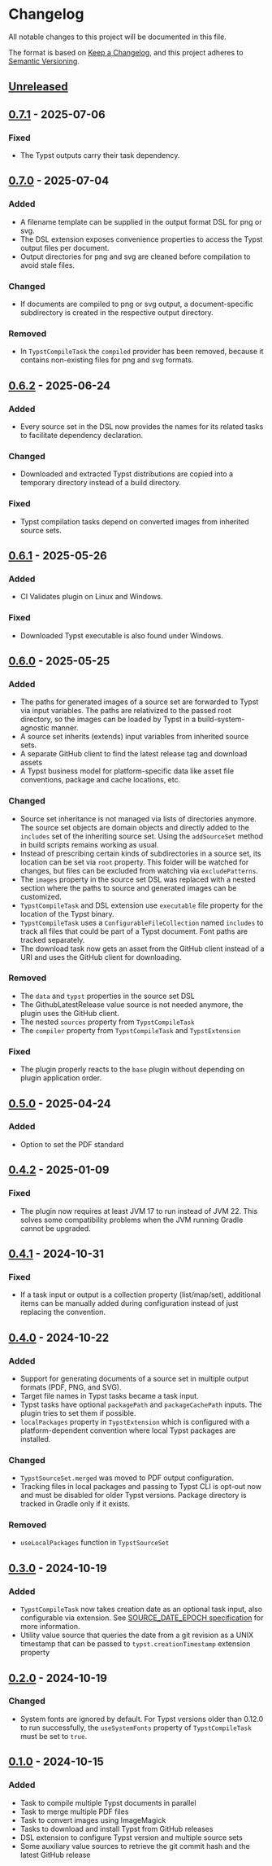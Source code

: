 # Changelog

All notable changes to this project will be documented in this file.

The format is based on [Keep a Changelog](https://keepachangelog.com/en/1.1.0/),
and this project adheres to [Semantic Versioning](https://semver.org/spec/v2.0.0.html).

## [Unreleased]

## [0.7.1] - 2025-07-06

### Fixed

- The Typst outputs carry their task dependency.

## [0.7.0] - 2025-07-04

### Added

- A filename template can be supplied in the output format DSL for png or svg.
- The DSL extension exposes convenience properties to access the Typst output files per document.
- Output directories for png and svg are cleaned before compilation to avoid stale files.

### Changed

- If documents are compiled to png or svg output, a document-specific subdirectory is created in the respective output directory.

### Removed

- In `TypstCompileTask` the `compiled` provider has been removed, because it contains non-existing files for png and svg formats.

## [0.6.2] - 2025-06-24

### Added

- Every source set in the DSL now provides the names for its related tasks to facilitate dependency declaration.

### Changed

- Downloaded and extracted Typst distributions are copied into a temporary directory instead of a build directory.

### Fixed

- Typst compilation tasks depend on converted images from inherited source sets.

## [0.6.1] - 2025-05-26

### Added

- CI Validates plugin on Linux and Windows.

### Fixed

- Downloaded Typst executable is also found under Windows.

## [0.6.0] - 2025-05-25

### Added

- The paths for generated images of a source set are forwarded to Typst via input variables.
  The paths are relativized to the passed root directory, so the images can be loaded by Typst in a build-system-agnostic manner.
- A source set inherits (extends) input variables from inherited source sets.
- A separate GitHub client to find the latest release tag and download assets
- A Typst business model for platform-specific data like asset file conventions, package and cache locations, etc.

### Changed

- Source set inheritance is not managed via lists of directories anymore.
  The source set objects are domain objects and directly added to the `includes` set of the inheriting source set.
  Using the `addSourceSet` method in build scripts remains working as usual.
- Instead of prescribing certain kinds of subdirectories in a source set, its location can be set via `root` property.
  This folder will be watched for changes, but files can be excluded from watching via `excludePatterns`.
- The `images` property in the source set DSL was replaced with a nested section where the paths to source and generated images can be customized.
- `TypstCompileTask` and DSL extension use `executable` file property for the location of the Typst binary.
- `TypstCompileTask` uses a `ConfigurableFileCollection` named `includes` to track all files that could be part of a Typst document. Font paths are tracked separately.
- The download task now gets an asset from the GitHub client instead of a URI and uses the GitHub client for downloading.

### Removed

- The `data` and `typst` properties in the source set DSL
- The GithubLatestRelease value source is not needed anymore, the plugin uses the GitHub client.
- The nested `sources` property from `TypstCompileTask`
- The `compiler` property from `TypstCompileTask` and `TypstExtension`

### Fixed

- The plugin properly reacts to the `base` plugin without depending on plugin application order.

## [0.5.0] - 2025-04-24

### Added

- Option to set the PDF standard

## [0.4.2] - 2025-01-09

### Fixed

- The plugin now requires at least JVM 17 to run instead of JVM 22. This solves some compatibility problems when the JVM running Gradle cannot be upgraded.

## [0.4.1] - 2024-10-31

### Fixed

- If a task input or output is a collection property (list/map/set), additional items can be manually added during configuration instead of just replacing the convention.

## [0.4.0] - 2024-10-22

### Added

- Support for generating documents of a source set in multiple output formats (PDF, PNG, and SVG).
- Target file names in Typst tasks became a task input.
- Typst tasks have optional `packagePath` and `packageCachePath` inputs. The plugin tries to set them if possible.
- `localPackages` property in `TypstExtension` which is configured with a platform-dependent convention where local Typst packages are installed.

### Changed

- `TypstSourceSet.merged` was moved to PDF output configuration.
- Tracking files in local packages and passing to Typst CLI is opt-out now and must be disabled for older Typst versions. Package directory is tracked in Gradle only if it exists.

### Removed

- `useLocalPackages` function in `TypstSourceSet`

## [0.3.0] - 2024-10-19

### Added

- `TypstCompileTask` now takes creation date as an optional task input, also configurable via extension. See [SOURCE_DATE_EPOCH specification] for more information.
- Utility value source that queries the date from a git revision as a UNIX timestamp that can be passed to `typst.creationTimestamp` extension property

[SOURCE_DATE_EPOCH specification]: https://reproducible-builds.org/specs/source-date-epoch/

## [0.2.0] - 2024-10-19

### Changed

- System fonts are ignored by default. For Typst versions older than 0.12.0 to run successfully, the `useSystemFonts` property of `TypstCompileTask` must be set to `true`.

## [0.1.0] - 2024-10-15

### Added

- Task to compile multiple Typst documents in parallel
- Task to merge multiple PDF files
- Task to convert images using ImageMagick
- Tasks to download and install Typst from GitHub releases
- DSL extension to configure Typst version and multiple source sets
- Some auxiliary value sources to retrieve the git commit hash and the latest GitHub release

[unreleased]: https://github.com/infolektuell/gradle-typst/compare/v0.7.1...HEAD
[0.7.1]: https://github.com/infolektuell/gradle-typst/compare/v0.7.0...v0.7.1
[0.7.0]: https://github.com/infolektuell/gradle-typst/compare/v0.6.2...v0.7.0
[0.6.2]: https://github.com/infolektuell/gradle-typst/compare/v0.6.1...v0.6.2
[0.6.1]: https://github.com/infolektuell/gradle-typst/compare/v0.6.0...v0.6.1
[0.6.0]: https://github.com/infolektuell/gradle-typst/compare/v0.5.0...v0.6.0
[0.5.0]: https://github.com/infolektuell/gradle-typst/compare/v0.4.2...v0.5.0
[0.4.2]: https://github.com/infolektuell/gradle-typst/compare/v0.4.1...v0.4.2
[0.4.1]: https://github.com/infolektuell/gradle-typst/compare/v0.4.0...v0.4.1
[0.4.0]: https://github.com/infolektuell/gradle-typst/compare/v0.3.0...v0.4.0
[0.3.0]: https://github.com/infolektuell/gradle-typst/compare/v0.2.0...v0.3.0
[0.2.0]: https://github.com/infolektuell/gradle-typst/compare/v0.1.0...v0.2.0
[0.1.0]: https://github.com/infolektuell/gradle-typst/releases/tag/v0.1.0
